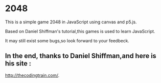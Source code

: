 # 2048
This is a simple game 2048 in JavaScript using canvas and p5.js.

Based on Daniel Shiffman's tutorial,this games is used to learn JavaScript.

It may still exist some bugs,so look forward to your feedbeck.

## In the end, thanks to Daniel Shiffman,and here is his site :
http://thecodingtrain.com/.

